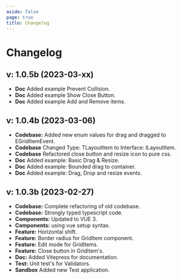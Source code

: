 ```yaml
---
aside: false
page: true
title: Changelog
---
```


# Changelog

## v: 1.0.5b (2023-03-xx)
* __Doc__ Added example Prevent Collision.
* __Doc__ Added example Show Close Button.
* __Doc__ Added example Add and Remove items.

## v: 1.0.4b (2023-03-06)
* __Codebase:__ Added new enum values for drag and dragged to EGridItemEvent.
* __Codebase__ Changed Type: TLayoutItem to Interface: ILayoutItem.
* __Codebase__ Refactored close button and resize icon to pure css.
* __Doc__ Added example: Basic Drag & Resize.
* __Doc__ Added example: Bounded drag to container.
* __Doc__ Added example: Drag, Drop and resize events.

## v: 1.0.3b (2023-02-27)

* __Codebase:__ Complete refactoring of old codebase.
* __Codebase:__ Strongly typed typescript code.
* __Components:__ Updated to VUE 3.
* __Components:__ using vue setup syntax.
* __Feature:__ Horizontal shift.
* __Feature:__ Border radius for GridItem component.
* __Feature:__ Edit mode for GridItems.
* __Feature:__ Close button in GridItem's.
* __Doc:__ Added Vitepress for documentation.
* __Test:__ Unit test's for Validators.
* __Sandbox__ Added new Test application.
